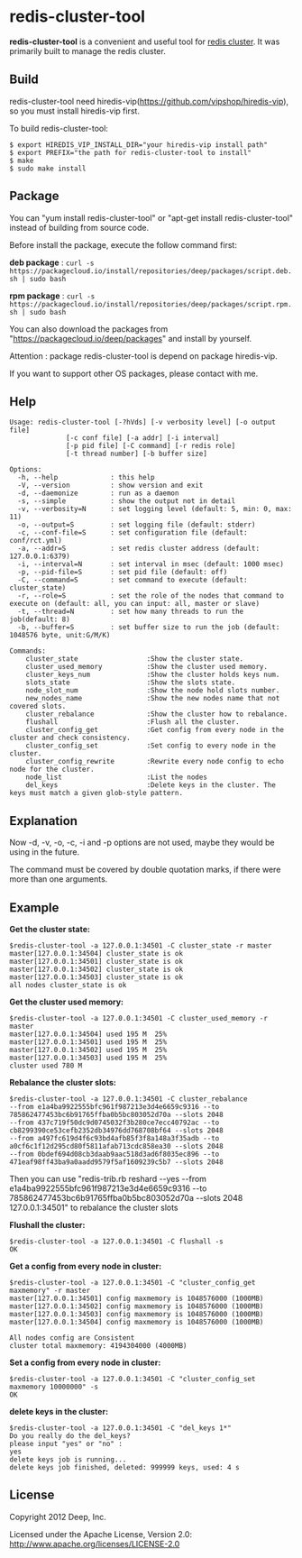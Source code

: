 # redis-cluster-tool

**redis-cluster-tool** is a convenient and useful tool for [redis cluster](https://github.com/antirez/redis). It was primarily built to manage the redis cluster.

## Build

redis-cluster-tool need hiredis-vip(https://github.com/vipshop/hiredis-vip), so you must install hiredis-vip first.

To build redis-cluster-tool:

    $ export HIREDIS_VIP_INSTALL_DIR="your hiredis-vip install path"
    $ export PREFIX="the path for redis-cluster-tool to install"
    $ make
    $ sudo make install

## Package

You can "yum install redis-cluster-tool" or "apt-get install redis-cluster-tool" instead of building from source code.

Before install the package, execute the follow command first:

**deb package** : `curl -s https://packagecloud.io/install/repositories/deep/packages/script.deb.sh | sudo bash`

**rpm package** : `curl -s https://packagecloud.io/install/repositories/deep/packages/script.rpm.sh | sudo bash`

You can also download the packages from "https://packagecloud.io/deep/packages" and install by yourself.

Attention : package redis-cluster-tool is depend on package hiredis-vip.

If you want to support other OS packages, please contact with me.
	
## Help

    Usage: redis-cluster-tool [-?hVds] [-v verbosity level] [-o output file]
                  [-c conf file] [-a addr] [-i interval]
                  [-p pid file] [-C command] [-r redis role]
                  [-t thread number] [-b buffer size]

    Options:
      -h, --help             : this help
      -V, --version          : show version and exit
      -d, --daemonize        : run as a daemon
      -s, --simple           : show the output not in detail
      -v, --verbosity=N      : set logging level (default: 5, min: 0, max: 11)
      -o, --output=S         : set logging file (default: stderr)
      -c, --conf-file=S      : set configuration file (default: conf/rct.yml)
      -a, --addr=S           : set redis cluster address (default: 127.0.0.1:6379)
      -i, --interval=N       : set interval in msec (default: 1000 msec)
      -p, --pid-file=S       : set pid file (default: off)
      -C, --command=S        : set command to execute (default: cluster_state)
      -r, --role=S           : set the role of the nodes that command to execute on (default: all, you can input: all, master or slave)
      -t, --thread=N         : set how many threads to run the job(default: 8)
      -b, --buffer=S         : set buffer size to run the job (default: 1048576 byte, unit:G/M/K)
    
    Commands:
        cluster_state                 :Show the cluster state.
        cluster_used_memory           :Show the cluster used memory.
        cluster_keys_num              :Show the cluster holds keys num.
        slots_state                   :Show the slots state.
        node_slot_num                 :Show the node hold slots number.
        new_nodes_name                :Show the new nodes name that not covered slots.
        cluster_rebalance             :Show the cluster how to rebalance.
        flushall                      :Flush all the cluster.
        cluster_config_get            :Get config from every node in the cluster and check consistency.
        cluster_config_set            :Set config to every node in the cluster.
        cluster_config_rewrite        :Rewrite every node config to echo node for the cluster.
        node_list                     :List the nodes
        del_keys                      :Delete keys in the cluster. The keys must match a given glob-style pattern.
        
## Explanation

Now -d, -v, -o, -c, -i and -p options are not used, maybe they would be using in the future.

The command must be covered by double quotation marks, if there were more than one arguments.

## Example


**Get the cluster state:**

    $redis-cluster-tool -a 127.0.0.1:34501 -C cluster_state -r master
    master[127.0.0.1:34504] cluster_state is ok 
    master[127.0.0.1:34501] cluster_state is ok 
    master[127.0.0.1:34502] cluster_state is ok 
    master[127.0.0.1:34503] cluster_state is ok 
    all nodes cluster_state is ok

    
**Get the cluster used memory:**

    $redis-cluster-tool -a 127.0.0.1:34501 -C cluster_used_memory -r master
    master[127.0.0.1:34504] used 195 M	25%
    master[127.0.0.1:34501] used 195 M	25%
    master[127.0.0.1:34502] used 195 M	25%
    master[127.0.0.1:34503] used 195 M	25%
    cluster used 780 M
    

**Rebalance the cluster slots:**

    $redis-cluster-tool -a 127.0.0.1:34501 -C cluster_rebalance
    --from e1a4ba9922555bfc961f987213e3d4e6659c9316 --to 785862477453bc6b91765ffba0b5bc803052d70a --slots 2048
    --from 437c719f50dc9d0745032f3b280ce7ecc40792ac --to cb8299390ce53cefb2352db34976dd768708bf64 --slots 2048
    --from a497fc619d4f6c93bd4afb85f3f8a148a3f35adb --to a0cf6c1f12d295cd80f5811afab713cdc858ea30 --slots 2048
    --from 0bdef694d08cb3daab9aac518d3ad6f8035ec896 --to 471eaf98ff43ba9a0aadd9579f5af1609239c5b7 --slots 2048

Then you can use "redis-trib.rb reshard --yes --from e1a4ba9922555bfc961f987213e3d4e6659c9316 --to 785862477453bc6b91765ffba0b5bc803052d70a --slots 2048 127.0.0.1:34501" to rebalance the cluster slots 
    

**Flushall the cluster:**

    $redis-cluster-tool -a 127.0.0.1:34501 -C flushall -s
    OK


**Get a config from every node in cluster:**

    $redis-cluster-tool -a 127.0.0.1:34501 -C "cluster_config_get maxmemory" -r master
    master[127.0.0.1:34501] config maxmemory is 1048576000 (1000MB)
    master[127.0.0.1:34502] config maxmemory is 1048576000 (1000MB)
    master[127.0.0.1:34503] config maxmemory is 1048576000 (1000MB)
    master[127.0.0.1:34504] config maxmemory is 1048576000 (1000MB)

    All nodes config are Consistent
    cluster total maxmemory: 4194304000 (4000MB)
    

**Set a config from every node in cluster:**

    $redis-cluster-tool -a 127.0.0.1:34501 -C "cluster_config_set maxmemory 10000000" -s
    OK

**delete keys in the cluster:**

    $redis-cluster-tool -a 127.0.0.1:34501 -C "del_keys 1*"
    Do you really do the del_keys?
    please input "yes" or "no" :
    yes
    delete keys job is running...
    delete keys job finished, deleted: 999999 keys, used: 4 s
	
## License

Copyright 2012 Deep, Inc.

Licensed under the Apache License, Version 2.0: http://www.apache.org/licenses/LICENSE-2.0
